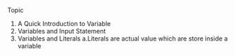 Topic

1. A Quick Introduction to Variable
2. Variables and Input Statement
3. Variables and Literals
    a.Literals are actual value which are store inside a variable
